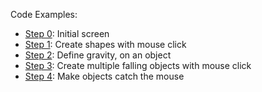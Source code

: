 Code Examples:
* [Step 0](/step0): Initial screen
* [Step 1](/step1): Create shapes with mouse click
* [Step 2](/step2): Define gravity, on an object
* [Step 3](/step3): Create multiple falling objects with mouse click
* [Step 4](/step4): Make objects catch the mouse
